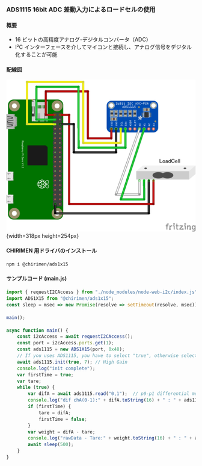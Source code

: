### ADS1115 16bit ADC 差動入力によるロードセルの使用

#### 概要

* 16 ビットの高精度アナログ-デジタルコンバータ（ADC）
* I²C インターフェースを介してマイコンと接続し、アナログ信号をデジタル化することが可能

#### 配線図

![](./schematic.png "schematic"){width=318px height=254px}

#### CHIRIMEN 用ドライバのインストール

```shell
npm i @chirimen/ads1x15
```

#### サンプルコード (main.js)

```javascript
import { requestI2CAccess } from "./node_modules/node-web-i2c/index.js";
import ADS1X15 from "@chirimen/ads1x15";
const sleep = msec => new Promise(resolve => setTimeout(resolve, msec));

main();

async function main() {
    const i2cAccess = await requestI2CAccess();
    const port = i2cAccess.ports.get(1);
    const ads1115 = new ADS1X15(port, 0x48);
    // If you uses ADS1115, you have to select "true", otherwise select "false".
    await ads1115.init(true, 7); // High Gain
    console.log("init complete");
    var firstTime = true;
    var tare;
    while (true) {
        var difA = await ads1115.read("0,1");  // p0-p1 differential mode
        console.log("dif chA(0-1):" + difA.toString(16) + " : " + ads1115.getVoltage(difA).toFixed(6) + "V");
        if (firstTime) {
            tare = difA;
            firstTime = false;
        }
        var weight = difA - tare;
        console.log("rawData - Tare:" + weight.toString(16) + " : " + ads1115.getVoltage(weight).toFixed(6) + "V");
        await sleep(500);
    }
}
```

